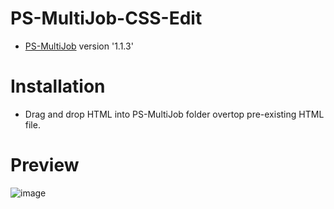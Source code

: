 # PS-MultiJob-CSS-Edit

- [PS-MultiJob](https://github.com/Project-Sloth/ps-multijob) version '1.1.3' 

# Installation

- Drag and drop HTML into PS-MultiJob folder overtop pre-existing HTML file.

# Preview
![image](https://github.com/ItzJonzey/PS-MultiJob-CSS-Edit/assets/140835042/2ce5768f-055c-49a0-b00f-daa8b4f27dfb)

